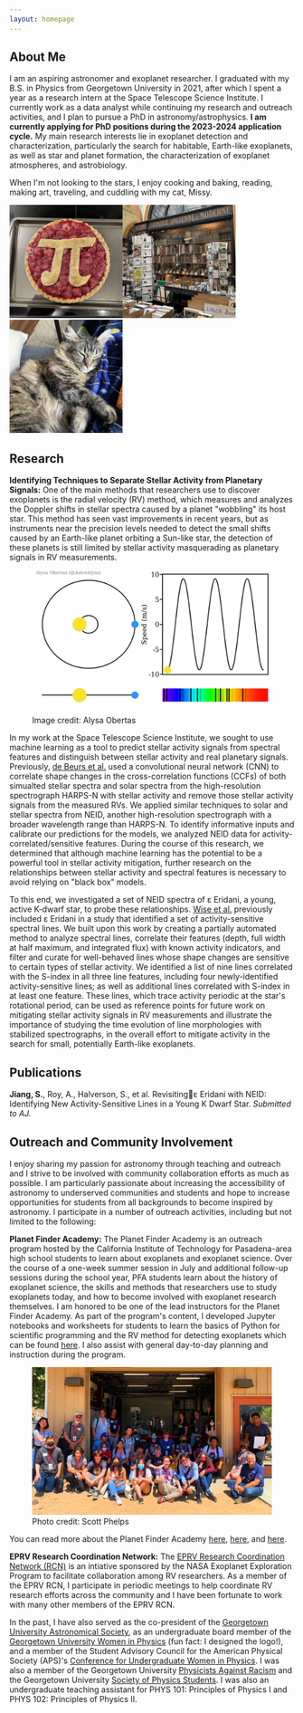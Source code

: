 ```yaml
---
layout: homepage
---
```


## About Me

I am an aspiring astronomer and exoplanet researcher. I graduated with my B.S. in Physics from Georgetown University in 2021, after which I spent a year as a research intern at the Space Telescope Science Institute. I currently work as a data analyst while continuing my research and outreach activities, and I plan to pursue a PhD in astronomy/astrophysics. **I am currently applying for PhD positions during the 2023-2024 application cycle.** My main research interests lie in exoplanet detection and characterization, particularly the search for habitable, Earth-like exoplanets, as well as star and planet formation, the characterization of exoplanet atmospheres, and astrobiology.

When I'm not looking to the stars, I enjoy cooking and baking, reading, making art, traveling, and cuddling with my cat, Missy.

<img src="/assets/img/raspberrypie.jpg" width="200px"><img src="/assets/img/librairie.jpg" width="200px"><img src="/assets/img/missy.jpg" width="200px">

## Research

**Identifying Techniques to Separate Stellar Activity from Planetary Signals:** One of the main methods that researchers use to discover exoplanets is the radial velocity (RV) method, which measures and analyzes the Doppler shifts in stellar spectra caused by a planet "wobbling" its host star. This method has seen vast improvements in recent years, but as instruments near the precision levels needed to detect the small shifts caused by an Earth-like planet orbiting a Sun-like star, the detection of these planets is still limited by stellar activity masquerading as planetary signals in RV measurements.

<figure>
  <img src="/assets/img/rv.gif" width="600px">
  <figcaption>Image credit: Alysa Obertas</figcaption>
</figure>

In my work at the Space Telescope Science Institute, we sought to use machine learning as a tool to predict stellar activity signals from spectral features and distinguish between stellar activity and real planetary signals. Previously, [de Beurs et al.](https://arxiv.org/abs/2011.00003) used a convolutional neural network (CNN) to correlate shape changes in the cross-correlation functions (CCFs) of both simualted stellar spectra and solar spectra from the high-resolution spectrograph HARPS-N with stellar activity and remove those stellar activity signals from the measured RVs. We applied similar techniques to solar and stellar spectra from NEID, another high-resolution spectrograph with a broader wavelength range than HARPS-N. To identify informative inputs and calibrate our predictions for the models, we analyzed NEID data for activity-correlated/sensitive features. During the course of this research, we determined that although machine learning has the potential to be a powerful tool in stellar activity mitigation, further research on the relationships between stellar activity and spectral features is necessary to avoid relying on "black box" models. 

To this end, we investigated a set of NEID spectra of ε Eridani, a young, active K-dwarf star, to probe these relationships. [Wise et al.](https://arxiv.org/abs/1808.09009) previously included ε Eridani in a study that identified a set of activity-sensitive spectral lines. We built upon this work by creating a partially automated method to analyze spectral lines, correlate their features (depth, full width at half maximum, and integrated flux) with known activity indicators, and filter and curate for well-behaved lines whose shape changes are sensitive to certain types of stellar activity. We identified a list of nine lines correlated with the S-index in all three line features, including four newly-identified activity-sensitive lines; as well as additional lines correlated with S-index in at least one feature. These lines, which trace activity periodic at the star's rotational period, can be used as reference points for future work on mitigating stellar activity signals in RV measurements and illustrate the importance of studying the time evolution of line morphologies with stabilized spectrographs, in the overall effort to mitigate activity in the search for small, potentially Earth-like exoplanets.

## Publications

**Jiang, S.**, Roy, A., Halverson, S., et al. Revisitingε Eridani with NEID: Identifying New Activity-Sensitive Lines in a Young
K Dwarf Star. *Submitted to AJ.*

## Outreach and Community Involvement

I enjoy sharing my passion for astronomy through teaching and outreach and I strive to be involved with community collaboration efforts as much as possible. I am particularly passionate about increasing the accessibility of astronomy to underserved communities and students and hope to increase opportunities for students from all backgrounds to become inspired by astronomy. I participate in a number of outreach activities, including but not limited to the following:

**Planet Finder Academy:** The Planet Finder Academy is an outreach program hosted by the California Institute of Technology for Pasadena-area high school students to learn about exoplanets and exoplanet science. Over the course of a one-week summer session in July and additional follow-up sessions during the school year, PFA students learn about the history of exoplanet science, the skills and methods that researchers use to study exoplanets today, and how to become involved with exoplanet research themselves. I am honored to be one of the lead instructors for the Planet Finder Academy. As part of the program's content, I developed Jupyter notebooks and worksheets for students to learn the basics of Python for scientific programming and the RV method for detecting exoplanets which can be found [here](/pfa). I also assist with general day-to-day planning and instruction during the program.

<figure>
  <img src="/assets/img/pfa.jpg" width="600px">
  <figcaption>Photo credit: Scott Phelps</figcaption>
</figure>

You can read more about the Planet Finder Academy [here](https://www.admissions.caltech.edu/explore-more/news/outreach-program-engages-public-high-school-students-in-the-discovery-of-exoplanets), [here](https://www.coloradoboulevard.net/27-pasadena-unified-students-are-planet-finders/), and [here](https://www.coloradoboulevard.net/pasadena-unified-high-schoolers-train-as-planet-finders-at-caltech/).

**EPRV Research Coordination Network:** The [EPRV Research Coordination Network (RCN)](https://exoplanets.nasa.gov/exep/NNExplore/EPRV-RCN/EPRV-RCN-welcome/) is an intiative sponsored by the NASA Exoplanet Exploration Program to facilitate collaboration among RV researchers. As a member of the EPRV RCN, I participate in periodic meetings to help coordinate RV research efforts across the community and I have been fortunate to work with many other members of the EPRV RCN.

In the past, I have also served as the co-president of the [Georgetown University Astronomical Society](https://www.instagram.com/gtown_astro/), as an undergraduate board member of the [Georgetown University Women in Physics](https://physics.georgetown.edu/georgetown-university-women-in-physics-guwip/) (fun fact: I designed the logo!), and a member of the Student Advisory Council for the American Physical Society (APS)'s [Conference for Undergraduate Women in Physics](https://www.aps.org/programs/women/cuwip/index.cfm). I was also a member of the Georgetown University [Physicists Against Racism](https://par.georgetown.domains/) and the Georgetown University [Society of Physics Students](https://sps.georgetown.domains/). I was also an undergraduate teaching assistant for PHYS 101: Principles of Physics I and PHYS 102: Principles of Physics II.

